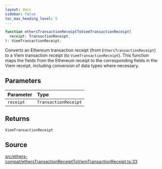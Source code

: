 ```yaml
---
layout: docs
sidebar: false
toc_max_heading_level: 5
---
```


```ts
function ethersTransactionReceiptToViemTransactionReceipt(
  receipt: TransactionReceipt,
): ViemTransactionReceipt;
```

Converts an Ethereum transaction receipt (from `EthersTransactionReceipt`) to
a Viem transaction receipt (to `ViemTransactionReceipt`). This function maps
the fields from the Ethereum receipt to the corresponding fields in the Viem
receipt, including conversion of data types where necessary.

## Parameters

| Parameter | Type                 |
| :-------- | :------------------- |
| `receipt` | `TransactionReceipt` |

## Returns

`ViemTransactionReceipt`

## Source

[src/ethers-compat/ethersTransactionReceiptToViemTransactionReceipt.ts:33](https://github.com/OffchainLabs/arbitrum-orbit-sdk/blob/cfcbd32d6879cf7817a33b24f062a0fd879ea257/src/ethers-compat/ethersTransactionReceiptToViemTransactionReceipt.ts#L33)
